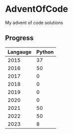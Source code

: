 # AdventOfCode
My advent of code solutions

Progress
---
| Langauge | Python |
|----------|--------|
| 2015     | 37     |
| 2016     | 50     |
| 2017     | 0      |
| 2018     | 0      |
| 2019     | 0      |
| 2020     | 0      |
| 2021     | 50     |
| 2022     | 50     |
| 2023     | 8      |

